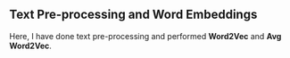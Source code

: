 ## Text Pre-processing and Word Embeddings

Here, I have done text pre-processing and performed **Word2Vec** and **Avg Word2Vec**.
